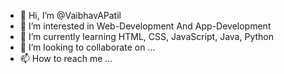 - 👋 Hi, I’m @VaibhavAPatil
- 👀 I’m interested in Web-Development And App-Development
- 🌱 I’m currently learning HTML, CSS, JavaScript, Java, Python
- 💞️ I’m looking to collaborate on ...
- 📫 How to reach me ...

<!---
VaibhavAPatil/VaibhavAPatil is a ✨ special ✨ repository because its `README.md` (this file) appears on your GitHub profile.
You can click the Preview link to take a look at your changes.
--->
